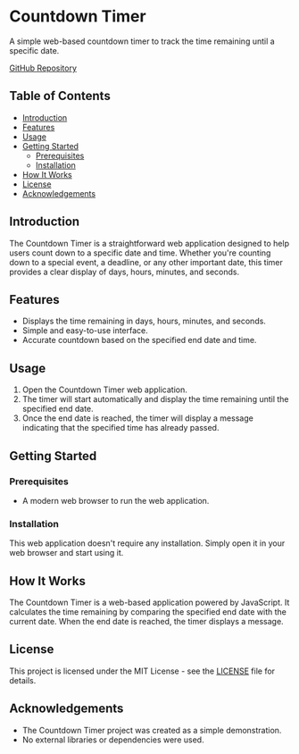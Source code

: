 # Countdown Timer

A simple web-based countdown timer to track the time remaining until a specific date.

[GitHub Repository](https://github.com/kartikg1809/Countdown_Timer)

## Table of Contents

- [Introduction](#introduction)
- [Features](#features)
- [Usage](#usage)
- [Getting Started](#getting-started)
  - [Prerequisites](#prerequisites)
  - [Installation](#installation)
- [How It Works](#how-it-works)
- [License](#license)
- [Acknowledgements](#acknowledgements)

## Introduction

The Countdown Timer is a straightforward web application designed to help users count down to a specific date and time. Whether you're counting down to a special event, a deadline, or any other important date, this timer provides a clear display of days, hours, minutes, and seconds.

## Features

- Displays the time remaining in days, hours, minutes, and seconds.
- Simple and easy-to-use interface.
- Accurate countdown based on the specified end date and time.

## Usage

1. Open the Countdown Timer web application.
2. The timer will start automatically and display the time remaining until the specified end date.
3. Once the end date is reached, the timer will display a message indicating that the specified time has already passed.

## Getting Started

### Prerequisites

- A modern web browser to run the web application.

### Installation

This web application doesn't require any installation. Simply open it in your web browser and start using it.

## How It Works

The Countdown Timer is a web-based application powered by JavaScript. It calculates the time remaining by comparing the specified end date with the current date. When the end date is reached, the timer displays a message.

## License

This project is licensed under the MIT License - see the [LICENSE](LICENSE) file for details.

## Acknowledgements

- The Countdown Timer project was created as a simple demonstration.
- No external libraries or dependencies were used.
